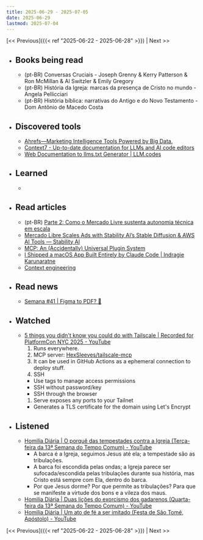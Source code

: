```yaml
---
title: 2025-06-29 - 2025-07-05
date: 2025-06-29
lastmod: 2025-07-04
---
```


[<< Previous]({{< ref "2025-06-22 - 2025-06-28" >}}) | Next >>

- ## Books being read
  - (pt-BR) Conversas Cruciais - Joseph Grenny & Kerry Patterson & Ron McMillan
    & Al Switzler & Emily Gregory
  - (pt-BR) História da Igreja: marcas da presença de Cristo no mundo - Angela
    Pellicciari
  - (pt-BR) História bíblica: narrativas do Antigo e do Novo Testamento - Dom
    Antônio de Macedo Costa

- ## Discovered tools
  - [Ahrefs—Marketing Intelligence Tools Powered by Big Data.](https://ahrefs.com)
  - [Context7 - Up-to-date documentation for LLMs and AI code editors](https://context7.com)
  - [Web Documentation to llms.txt Generator | LLM.codes](https://llm.codes)

- ## Learned
  -

- ## Read articles
  - (pt-BR) [Parte 2: Como o Mercado Livre sustenta autonomia técnica em escala](https://www.productgurus.com.br/p/parte-2-produto-sem-pm-como-o-meli)
  - [Mercado Libre Scales Ads with Stability AI’s Stable Diffusion &amp; AWS AI Tools &mdash; Stability AI](https://stability.ai/customer-stories/mercado-libre-achieves-growth-through-stable-diffusion-ai)
  - [MCP: An (Accidentally) Universal Plugin System](https://worksonmymachine.substack.com/p/mcp-an-accidentally-universal-plugin)
  - [I Shipped a macOS App Built Entirely by Claude Code | Indragie Karunaratne](https://www.indragie.com/blog/i-shipped-a-macos-app-built-entirely-by-claude-code)
  - [Context engineering](https://simonwillison.net/2025/Jun/27/context-engineering)

- ## Read news
  - [Semana #41 | Figma to PDF? 👀](https://mabreu.substack.com/p/semana-41-figma-to-pdf)

- ## Watched
  - [5 things you didn&#39;t know you could do with Tailscale | Recorded for PlatformCon NYC 2025 - YouTube](https://www.youtube.com/watch?v=dZs-xPKD2vM)
    1. Runs everywhere.
    1. MCP server: [HexSleeves/tailscale-mcp](https://github.com/HexSleeves/tailscale-mcp)
    1. It can be used in GitHub Actions as a ephemeral connection to deploy stuff.
    1. SSH
      - Use tags to manage access permissions
      - SSH without password/key
      - SSH through the browser
    1. Serve exposes any ports to your Tailnet
      - Generates a TLS certificate for the domain using Let's Encrypt

- ## Listened
  - [Homilia Diária | O porquê das tempestades contra a Igreja (Terça-feira da 13ª Semana do Tempo Comum) - YouTube](https://www.youtube.com/watch?v=GT5dVa2UvBM)
    - A barca é a Igreja, seguimos Jesus até ela; a tempestade são as
      tribulações.
    - A barca foi escondida pelas ondas; a Igreja parece ser sufocada/escondida
      pelas tribulações durante sua história, mas Cristo está sempre com
      Ela, dentro do barca.
    - Por que Jesus dorme? Por que permite as tribulações? Para que se
      manifeste a virtude dos bons e a vileza dos maus.
  - [Homilia Diária | Duas lições do exorcismo dos gadarenos (Quarta-feira da 13ª Semana do Tempo Comum) - YouTube](https://www.youtube.com/watch?v=gWLnJ7i02h8)
  - [Homilia Diária | Um ato de fé a ser imitado (Festa de São Tomé, Apóstolo) - YouTube](https://www.youtube.com/watch?v=-hNCXPZCJy8)

[<< Previous]({{< ref "2025-06-22 - 2025-06-28" >}}) | Next >>
